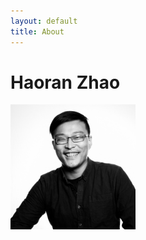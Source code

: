 ```yaml
---
layout: default
title: About
---
```

# Haoran Zhao
<img src="https://raw.githubusercontent.com/haoranzz/haoranzz.github.io/master/_includes/oath_haoranzhao.jpg" width="200" height="200" />
